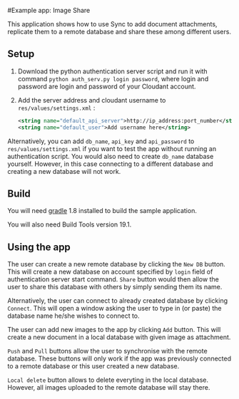 #Example app: Image Share

This application shows how to use Sync to add document attachments, replicate them to a remote database and share these among different users.

## Setup

1. Download the python authentication server script and run it with command `python auth_serv.py login password`, where login and password are login and password of your Cloudant account.

2. Add the server address and cloudant username to `res/values/settings.xml` :
	```xml
	<string name="default_api_server">http://ip_address:port_number</string>
    <string name="default_user">Add username here</string>
	```

Alternatively, you can add `db_name`, `api_key` and `api_password` to `res/values/settings.xml` if you want to test the app without running an authentication script. You would also need to create `db_name` database yourself. However, in this case connecting to a different database and creating a new database will not work.

## Build

You will need [gradle][gradle] 1.8 installed to build the sample application.

[gradle]: http://www.gradle.org/installation

You will also need Build Tools version 19.1.

## Using the app

The user can create a new remote database by clicking the `New DB` button. This will create a new database on account specified by `login` field of authentication server start command. `Share` button would then allow the user to share this database with others by simply sending them its name.

Alternatively, the user can connect to already created database by clicking `Connect`. This will open a window asking the user to type in (or paste) the database name he/she wishes to connect to.

The user can add new images to the app by clicking `Add` button. This will create a new document in a local database with given image as attachment.

`Push` and `Pull` buttons allow the user to synchronise with the remote database. These buttons will only work if the app was previously connected to a remote database or this user created a new database.

`Local delete` button allows to delete everyting in the local database. However, all images uploaded to the remote database will stay there.